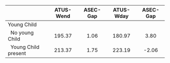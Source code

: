 
|                      |    ATUS-Wend |     ASEC-Gap |    ATUS-Wday |     ASEC-Gap |
| -------------------- | :----------: | :----------: | :----------: | :----------: |
| Young Child          |              |              |              |              |
| &nbsp;&nbsp;No young Child |       195.37 |         1.06 |       180.97 |         3.80 |
| &nbsp;&nbsp;Young Child present |       213.37 |         1.75 |       223.19 |        -2.06 |

